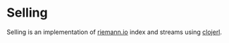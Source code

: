 # Selling

Selling is an implementation of [riemann.io](http://riemann.io) index and streams using [clojerl](http://clojerl.org).

